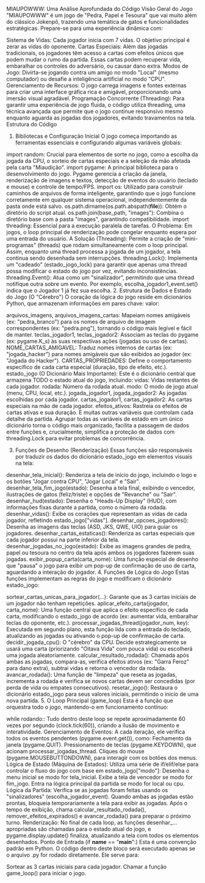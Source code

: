MIAUPOWWW: Uma Análise Aprofundada do Código
Visão Geral do Jogo
"MIAUPOWWW" é um jogo de "Pedra, Papel e Tesoura" que vai muito além do clássico Jokenpô, trazendo uma temática de gatos e funcionalidades estratégicas. Prepare-se para uma experiência dinâmica com:

Sistema de Vidas: Cada jogador inicia com 7 vidas. O objetivo principal é zerar as vidas do oponente.
Cartas Especiais: Além das jogadas tradicionais, os jogadores têm acesso a cartas com efeitos únicos que podem mudar o rumo da partida. Essas cartas podem recuperar vida, embaralhar os controles do adversário, ou causar dano extra.
Modos de Jogo: Divirta-se jogando contra um amigo no modo "Local" (mesmo computador) ou desafie a inteligência artificial no modo "CPU".
Gerenciamento de Recursos: O jogo carrega imagens e fontes externas para criar uma interface gráfica rica e amigável, proporcionando uma imersão visual agradável.
Programação Concorrente (Threading): Para garantir uma experiência de jogo fluida, o código utiliza threading, uma técnica avançada que permite que o jogo continue responsivo mesmo enquanto aguarda as jogadas dos jogadores, evitando travamentos na tela.
Estrutura do Código
1. Bibliotecas e Configuração Inicial
O jogo começa importando as ferramentas essenciais e configurando algumas variáveis globais:

import random: Crucial para elementos de sorte no jogo, como a escolha da jogada da CPU, o sorteio de cartas especiais e a seleção da mão afetada pela carta "Miaudição".
import pygame: A principal biblioteca para o desenvolvimento do jogo. Pygame gerencia a criação da janela, renderização de imagens e textos, detecção de eventos do usuário (teclado e mouse) e controle de tempo/FPS.
import os: Utilizado para construir caminhos de arquivos de forma inteligente, garantindo que o jogo funcione corretamente em qualquer sistema operacional, independentemente da pasta onde está salvo.
os.path.dirname(os.path.abspath(__file__)): Obtém o diretório do script atual.
os.path.join(base_path, "images"): Combina o diretório base com a pasta "images", garantindo compatibilidade.
import threading: Essencial para a execução paralela de tarefas.
O Problema: Em jogos, o loop principal de renderização pode congelar enquanto espera por uma entrada do usuário.
A Solução (Threading): Permite a criação de "mini-programas" (threads) que rodam simultaneamente com o loop principal. Assim, enquanto uma thread processa a jogada de um jogador, a tela continua sendo desenhada sem interrupções.
threading.Lock(): Implementa um "cadeado" (estado_jogo_lock) para garantir que apenas uma thread possa modificar o estado do jogo por vez, evitando inconsistências.
threading.Event(): Atua como um "sinalizador", permitindo que uma thread notifique outra sobre um evento. Por exemplo, escolha_jogador1_event.set() indica que o Jogador 1 já fez sua escolha.
2. Estrutura de Dados e Estado do Jogo (O "Cérebro")
O coração da lógica do jogo reside em dicionários Python, que armazenam informações em pares chave: valor:

arquivos_imagens, arquivos_imagens_cartas: Mapeiam nomes amigáveis (ex: "pedra_branco") para os nomes de arquivo de imagem correspondentes (ex: "pedra.png"), tornando o código mais legível e fácil de manter.
teclas_jogador1, teclas_jogador2: Associam as teclas do pygame (ex: pygame.K_s) às suas respectivas ações (jogadas ou uso de cartas).
NOME_CARTAS_AMIGAVEL: Traduz nomes internos de cartas (ex: "jogada_hacker") para nomes amigáveis que são exibidos ao jogador (ex: "Jogada do Hacker").
CARTAS_PROPRIEDADES: Define o comportamento específico de cada carta especial (duração, tipo de efeito, etc.).
estado_jogo (O Dicionário Mais Importante): Este é o dicionário central que armazena TODO o estado atual do jogo, incluindo:
vidas: Vidas restantes de cada jogador.
rodada: Número da rodada atual.
modo: O modo de jogo atual (menu, CPU, local, etc.).
jogada_jogador1, jogada_jogador2: As jogadas escolhidas por cada jogador.
cartas_jogador1, cartas_jogador2: As cartas especiais na mão de cada jogador.
efeitos_ativos: Rastreia os efeitos de cartas ativas e sua duração.
E muitas outras variáveis que controlam cada detalhe da partida.
Agrupar todas as variáveis de estado em um único dicionário torna o código mais organizado, facilita a passagem de dados entre funções e, crucialmente, simplifica a proteção de dados com threading.Lock para evitar problemas de concorrência.

3. Funções de Desenho (Renderização)
Essas funções são responsáveis por traduzir os dados do dicionário estado_jogo em elementos visuais na tela:

desenhar_tela_inicial(): Renderiza a tela de início do jogo, incluindo o logo e os botões "Jogar contra CPU", "Jogar Local" e "Sair".
desenhar_tela_fim_jogo(estado): Desenha a tela final, exibindo o vencedor, ilustrações de gatos (feliz/triste) e opções de "Revanche" ou "Sair".
desenhar_hud(estado): Desenha o "Heads-Up Display" (HUD), com informações fixas durante a partida, como o número da rodada.
desenhar_vidas(): Exibe os corações que representam as vidas de cada jogador, refletindo estado_jogo["vidas"].
desenhar_opcoes_jogadores(): Desenha as imagens das teclas (ASD, JKS, QWE, UIO) para guiar os jogadores.
desenhar_cartas_estaticas(): Renderiza as cartas especiais que cada jogador possui na parte inferior da tela.
desenhar_jogadas_no_jogo(estado): Exibe as imagens grandes de pedra, papel ou tesoura no centro da tela após ambos os jogadores fazerem suas jogadas.
exibir_popup_carta(carta_nome): Uma função especial de desenho que "pausa" o jogo para exibir um pop-up de confirmação de uso de carta, aguardando a interação do jogador.
4. Funções de Lógica do Jogo
Estas funções implementam as regras do jogo e modificam o dicionário estado_jogo:

sortear_cartas_unicas_para_jogador(...): Garante que as 3 cartas iniciais de um jogador não tenham repetições.
aplicar_efeito_carta(jogador, carta_nome): Uma função central que aplica o efeito específico de cada carta, modificando o estado_jogo de acordo (ex: aumentar vida, embaralhar teclas do oponente, etc.).
processar_jogadas_thread(jogador_num, key): Executada em segundo plano, esta função lida com a entrada do teclado, atualizando as jogadas ou ativando o pop-up de confirmação de carta.
decidir_jogada_cpu(): O "cérebro" da CPU. Decide estrategicamente se usará uma carta (priorizando "Oitava Vida" com pouca vida) ou escolherá uma jogada aleatoriamente.
calcular_resultado_rodada(): Chamada após ambas as jogadas, compara-as, verifica efeitos ativos (ex: "Garra Feroz" para dano extra), subtrai vidas e retorna o vencedor da rodada.
avancar_rodada(): Uma função de "limpeza" que reseta as jogadas, incrementa a rodada e verifica se novos cartas devem ser concedidas (por perda de vida ou empates consecutivos).
resetar_jogo(): Restaura o dicionário estado_jogo para seus valores iniciais, permitindo o início de uma nova partida.
5. O Loop Principal (game_loop)
Esta é a função que orquestra todo o jogo, mantendo-o em funcionamento contínuo:

while rodando:: Tudo dentro deste loop se repete aproximadamente 60 vezes por segundo (clock.tick(60)), criando a ilusão de movimento e interatividade.
Gerenciamento de Eventos: A cada iteração, ele verifica todos os eventos pendentes (pygame.event.get()), como:
Fechamento da janela (pygame.QUIT).
Pressionamento de teclas (pygame.KEYDOWN), que acionam processar_jogadas_thread.
Cliques do mouse (pygame.MOUSEBUTTONDOWN), para interagir com os botões dos menus.
Lógica de Estado (Máquina de Estados): Utiliza uma série de if/elif/else para controlar o fluxo do jogo com base em estado_jogo["modo"]:
Desenha o menu inicial se modo for tela_inicial.
Exibe a tela de vencedor se modo for fim_jogo.
Entra na lógica principal da partida se modo for local ou cpu.
Lógica da Partida:
Verifica se as jogadas foram feitas usando os "sinalizadores" (escolha_jogador_event).
Quando ambas as jogadas estão prontas, bloqueia temporariamente a tela para exibir as jogadas.
Após o tempo de exibição, chama calcular_resultado_rodada(), remover_efeitos_expirados() e avancar_rodada() para preparar o próximo turno.
Renderização: No final de cada loop, as funções desenhar_... apropriadas são chamadas para o estado atual do jogo, e pygame.display.update() finaliza, atualizando a tela com todos os elementos desenhados.
Ponto de Entrada (if __name__ == "__main__":)
Esta é uma convenção padrão em Python. O código dentro deste bloco será executado apenas se o arquivo .py for rodado diretamente. Ele serve para:

Sortear as 3 cartas iniciais para cada jogador.
Chamar a função game_loop() para iniciar o jogo.
